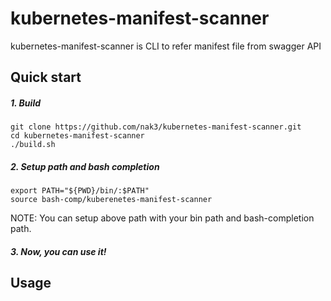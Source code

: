 kubernetes-manifest-scanner
==============
kubernetes-manifest-scanner is CLI to refer manifest file from swagger API

Quick start
-----

##### 1. Build

~~~
git clone https://github.com/nak3/kubernetes-manifest-scanner.git
cd kubernetes-manifest-scanner
./build.sh
~~~

##### 2. Setup path and bash completion

~~~
export PATH="${PWD}/bin/:$PATH"
source bash-comp/kuberenetes-manifest-scanner
~~~

NOTE: You can setup above path with your bin path and bash-completion path.

##### 3. Now, you can use it!

Usage
----

